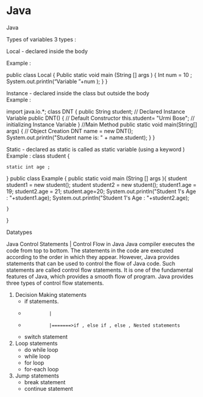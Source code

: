 # Java
Java 

Types of variables  3 types :

Local - declared inside the body
 
Example : 

public class Local {
  Public static void main (String [] args ) {
        Int num = 10 ;
        System.out.println(“Variable ”+num );
      }
}


Instance - declared inside the class but outside the body  
Example : 

import java.io.*;
class DNT
{
 public String student; // Declared Instance Variable
 public DNT()
 { // Default Constructor
  this.student= "Urmi Bose"; // initializing Instance Variable
 }
//Main Method
 public static void main(String[] args)
 {
  // Object Creation
  DNT name = new DNT();
  System.out.println("Student name is: " + name.student);
 }
}



Static - declared as static is called as static variable (using a keyword )
Example : 
class student {
    
    static int age ; 
    
}
public class Example {
    public static void main (String [] args ){
        student student1 = new student();
        student student2 = new student();
        student1.age = 19;
        student2.age = 21;
        student.age=20;
        System.out.println("Student 1's Age : "+student1.age);
        System.out.println("Student 1's Age : "+student2.age);
        
    }
}

Datatypes 


Java Control Statements | Control Flow in Java
Java compiler executes the code from top to bottom. The statements in the code are executed according to the order in which they appear. However, Java provides statements that can be used to control the flow of Java code. Such statements are called control flow statements. It is one of the fundamental features of Java, which provides a smooth flow of program.
Java provides three types of control flow statements.

1. Decision Making statements
    * if statements.  
    *              |
    *              |=======>if , else if , else , Nested statements 
    * switch statement
2. Loop statements
    * do while loop
    * while loop
    * for loop
    * for-each loop
3. Jump statements
    * break statement
    * continue statement


